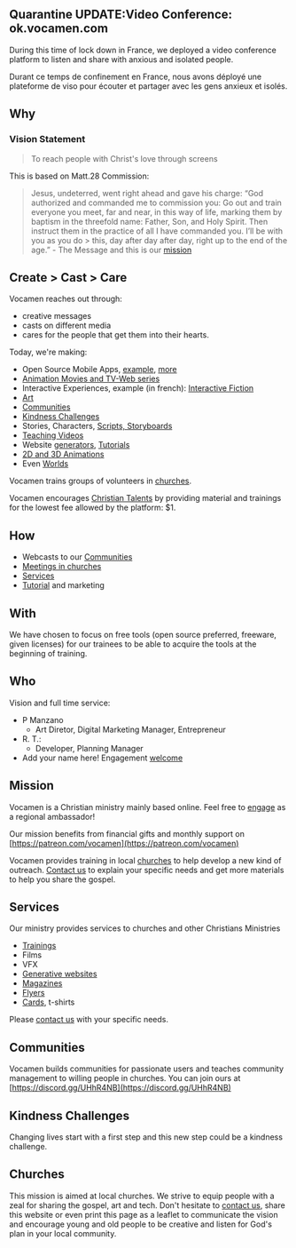 
## Quarantine UPDATE:Video Conference: ok.vocamen.com
During this time of lock down in France, we deployed a video conference platform to listen and share with anxious and isolated people. 

Durant ce temps de confinement en France, nous avons déployé une plateforme de viso pour écouter et partager avec les gens anxieux et isolés.

## Why 
### Vision Statement
> To reach people with Christ's love through screens

This is based on Matt.28 Commission:
> Jesus, undeterred, went right ahead and gave his charge: 
> “God authorized and commanded me to commission you: 
> Go out and train everyone you meet, far and near, in this way of life, marking them by
> baptism in the threefold name: Father, Son, and Holy Spirit. 
> Then instruct them in the practice of all I have commanded you. I’ll be with you as you do > this, day after day after day, right up to the end of the age.” - The Message
and this is our [mission](#mission)

<a name="ccc"></a>
## Create > Cast > Care
Vocamen reaches out through: 
- creative messages 
- casts on different media
- cares for the people that get them into their hearts.

Today, we're making:

- Open Source Mobile Apps, [example](godisciple), [more](https://github.com/vocamen?tab=repositories)
- [Animation Movies and TV-Web series](more/storyboard/)
- Interactive Experiences, example (in french): [Interactive Fiction](https://realistis.bitbucket.io)
- [Art](more/poster/)
- [Communities](#communities)
- [Kindness Challenges](#kindness)
- Stories, Characters, [Scripts, Storyboards](more/storyboard/)
- [Teaching Videos](more/storyboard/)
- Website [generators](more/generative/), [Tutorials](more/storyboard/)
- [2D and 3D Animations](more/animations/)
- Even [Worlds](more/worlds/)

Vocamen trains groups of volunteers in [churches](#churches).

Vocamen encourages [Christian Talents]() by providing material and trainings for the lowest fee allowed by the platform: $1.

<a name="how"></a>

## How
- Webcasts to our [Communities](#communities)
- [Meetings in churches](#churches)
- [Services](#services)
- [Tutorial]() and marketing

## With
We have chosen to focus on free tools (open source preferred, freeware, given licenses) for our trainees to be able to acquire the tools at the beginning of training.

<a name="who"></a>

## Who
Vision and full time service:

- P Manzano
  - Art Diretor, Digital Marketing Manager, Entrepreneur
- R. T.:
  - Developer, Planning Manager
- Add your name here! Engagement [welcome](more/engage/)

<a name="mission"></a>
## Mission
Vocamen is a Christian ministry mainly based online.
Feel free to [engage](more/engage/) as a regional ambassador!

Our mission benefits from financial gifts and monthly support on [https://patreon.com/vocamen](https://patreon.com/vocamen)

Vocamen provides training in local [churches](#churches) to help develop a new kind of outreach. 
[Contact us](mailto:support@vocamen.com) to explain your specific needs and get more materials to help you share the gospel.

<a name="services"></a>

## Services
Our ministry provides services to churches and other Christians Ministries

- [Trainings](patreon)
- Films
- VFX
- [Generative websites](more/generative/)
- [Magazines]()
- [Flyers]()
- [Cards](), t-shirts

Please [contact us](more/engage/) with your specific needs.

<a name="communities"></a>

## Communities
Vocamen builds communities for passionate users and teaches community management to willing people in churches.
You can join ours at [https://discord.gg/UHhR4NB](https://discord.gg/UHhR4NB)


<a name="kindness"></a>

## Kindness Challenges
Changing lives start with a first step and this new step could be a kindness challenge.

<a name="churches"></a>

## Churches
This mission is aimed at local churches.
We strive to equip people with a zeal for sharing the gospel, art and tech.
Don't hesitate to [contact us](more/engage/), share this website or even print this page as a leaflet to communicate the vision and encourage young and old people to be creative and listen for God's plan in your local community.

